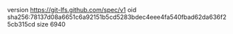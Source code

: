 version https://git-lfs.github.com/spec/v1
oid sha256:78137d08a6651c6a92151b5cd5283bdec4eee4fa540fbad62da636f25cb315cd
size 6940
